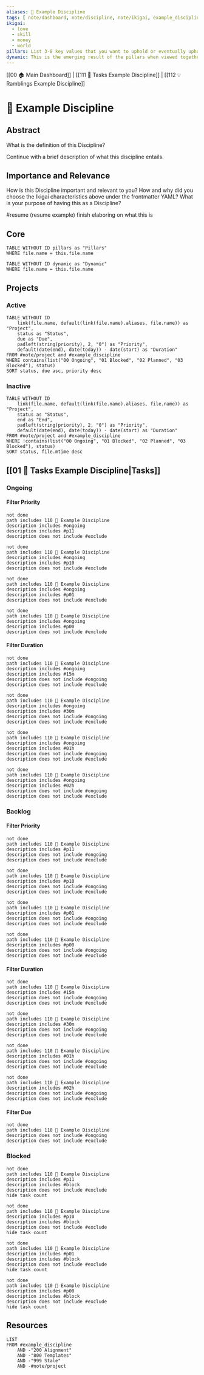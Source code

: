 ```yaml
---
aliases: 🎀 Example Discipline
tags: [ note/dashboard, note/discipline, note/ikigai, example_discipline ]
ikigai: 
  - love
  - skill
  - money
  - world
pillars: List 3-8 key values that you want to uphold or eventually uphold to. They should be numbered to indicate priorities. This should also be in the YAML, but in the same order as an unordered list.
dynamic: This is the emerging result of the pillars when viewed together.
---
```

[[00 🏠 Main Dashboard]] | [[111 🌊 Tasks Example Discipline]] | [[112 💡 Ramblings Example Discipline]]
# 🎀 Example Discipline
## Abstract
What is the definition of this Discipline?

Continue with a brief description of what this discipline entails.

## Importance and Relevance
How is this Discipline important and relevant to you? How and why did you choose the Ikigai characteristics above under the frontmatter YAML? What is your purpose of having this as a Discipline?

#resume (resume example) finish elaboring on what this is

## Core
```dataview
TABLE WITHOUT ID pillars as "Pillars"
WHERE file.name = this.file.name
```
```dataview
TABLE WITHOUT ID dynamic as "Dynamic"
WHERE file.name = this.file.name
```

## Projects
### Active
```dataview
TABLE WITHOUT ID
	link(file.name, default(link(file.name).aliases, file.name)) as "Project",
	status as "Status",
	due as "Due",
	padleft(string(priority), 2, "0") as "Priority",
	default(date(end), date(today)) - date(start) as "Duration"
FROM #note/project and #example_discipline
WHERE contains(list("00 Ongoing", "01 Blocked", "02 Planned", "03 Blocked"), status)
SORT status, due asc, priority desc
```

### Inactive
```dataview
TABLE WITHOUT ID
	link(file.name, default(link(file.name).aliases, file.name)) as "Project",
	status as "Status",
	end as "End",
	padleft(string(priority), 2, "0") as "Priority",
	default(date(end), date(today)) - date(start) as "Duration"
FROM #note/project and #example_discipline
WHERE !contains(list("00 Ongoing", "01 Blocked", "02 Planned", "03 Blocked"), status)
SORT status, file.mtime desc
```

## [[01 🌊 Tasks Example Discipline|Tasks]]
### Ongoing
#### Filter Priority
```tasks
not done
path includes 110 🎀 Example Discipline
description includes #ongoing
description includes #p11
description does not include #exclude 
```
```tasks
not done
path includes 110 🎀 Example Discipline
description includes #ongoing
description includes #p10 
description does not include #exclude 
```
```tasks
not done
path includes 110 🎀 Example Discipline
description includes #ongoing
description includes #p01 
description does not include #exclude 
```
```tasks
not done
path includes 110 🎀 Example Discipline
description includes #ongoing
description includes #p00
description does not include #exclude 
```

#### Filter Duration
```tasks
not done
path includes 110 🎀 Example Discipline
description includes #ongoing 
description includes #15m
description does not include #ongoing
description does not include #exclude 
```
```tasks
not done
path includes 110 🎀 Example Discipline
description includes #ongoing 
description includes #30m 
description does not include #ongoing
description does not include #exclude 
```
```tasks
not done
path includes 110 🎀 Example Discipline
description includes #ongoing 
description includes #01h 
description does not include #ongoing
description does not include #exclude 
```
```tasks
not done
path includes 110 🎀 Example Discipline
description includes #ongoing 
description includes #02h 
description does not include #ongoing
description does not include #exclude 
```

### Backlog
#### Filter Priority
```tasks
not done
path includes 110 🎀 Example Discipline
description includes #p11
description does not include #ongoing
description does not include #exclude 
```
```tasks
not done
path includes 110 🎀 Example Discipline
description includes #p10 
description does not include #ongoing
description does not include #exclude 
```
```tasks
not done
path includes 110 🎀 Example Discipline
description includes #p01 
description does not include #ongoing
description does not include #exclude 
```
```tasks
not done
path includes 110 🎀 Example Discipline
description includes #p00
description does not include #ongoing
description does not include #exclude 
```

#### Filter Duration
```tasks
not done
path includes 110 🎀 Example Discipline
description includes #15m
description does not include #ongoing
description does not include #exclude 
```
```tasks
not done
path includes 110 🎀 Example Discipline
description includes #30m 
description does not include #ongoing
description does not include #exclude 
```
```tasks
not done
path includes 110 🎀 Example Discipline
description includes #01h 
description does not include #ongoing
description does not include #exclude 
```
```tasks
not done
path includes 110 🎀 Example Discipline
description includes #02h 
description does not include #ongoing
description does not include #exclude 
```

#### Filter Due
```tasks
not done
path includes 110 🎀 Example Discipline
description does not include #ongoing
description does not include #exclude 
```

### Blocked
```tasks
not done
path includes 110 🎀 Example Discipline
description includes #p11
description includes #block
description does not include #exclude 
hide task count
```
```tasks
not done
path includes 110 🎀 Example Discipline
description includes #p10 
description includes #block
description does not include #exclude 
hide task count
```
```tasks
not done
path includes 110 🎀 Example Discipline
description includes #p01 
description includes #block
description does not include #exclude 
hide task count
```
```tasks
not done
path includes 110 🎀 Example Discipline
description includes #p00
description includes #block
description does not include #exclude 
hide task count
```

## Resources
```dataview
LIST
FROM #example_discipline
	AND -"200 Alignment" 
	AND -"800 Templates" 
	AND -"999 Stale"
	AND -#note/project
```